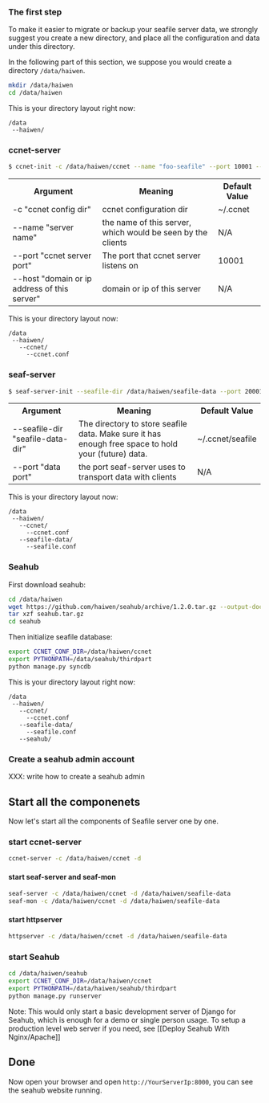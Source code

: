### The first step ###

To make it easier to migrate or backup your seafile server data, we strongly suggest you create a new directory, and place all the configuration and data under this directory.

In the following part of this section, we suppose you would create a directory `/data/haiwen`.

```sh
mkdir /data/haiwen
cd /data/haiwen
```

This is your directory layout right now:
```
/data
 --haiwen/
```

### ccnet-server ###

```sh
$ ccnet-init -c /data/haiwen/ccnet --name "foo-seafile" --port 10001 --host 192.168.1.116
```
<table>
  <tr>
    <th>Argument</th>
    <th>Meaning</th>
    <th>Default Value</th>
  </tr>
  <tr>
    <td>-c "ccnet config dir" </td>
    <td>ccnet configuration dir</td>
    <td>~/.ccnet</td>
  </tr>
  <tr>
    <td>--name "server name"</td>
    <td>the name of this server, which would be seen by the clients</td>
    <td>N/A</td>
  </tr>
  <tr>
    <td>--port "ccnet server port"</td>
    <td>The port that ccnet server listens on</td>
    <td>10001</td>
  </tr>
  <tr>
    <td>--host "domain or ip address of this server"</td>
    <td>domain or ip of this server</td>
    <td>N/A</td>
  </tr>
</table>

This is your directory layout now:

```
/data
 --haiwen/
   --ccnet/
     --ccnet.conf
```

### seaf-server ###

```sh
$ seaf-server-init --seafile-dir /data/haiwen/seafile-data --port 20001
```
<table>
  <tr>
    <th>Argument</th>
    <th>Meaning</th>
    <th>Default Value</th>
  </tr>
  <tr>
    <td>--seafile-dir "seafile-data-dir" </td>
    <td>The directory to store seafile data. Make sure it has enough free space to hold your (future) data.</td>
    <td>~/.ccnet/seafile</td>
  </tr>
  <tr>
    <td>--port "data port"</td>
    <td>the port seaf-server uses to transport data with clients</td>
    <td>N/A</td>
  </tr>
</table>

This is your directory layout now:

```
/data
 --haiwen/
   --ccnet/
     --ccnet.conf
   --seafile-data/
     --seafile.conf
```

### Seahub ###

First download seahub:

```sh
cd /data/haiwen
wget https://github.com/haiwen/seahub/archive/1.2.0.tar.gz --output-document seahub.tar.gz
tar xzf seahub.tar.gz
cd seahub
```

Then initialize seafile database:

```sh
export CCNET_CONF_DIR=/data/haiwen/ccnet
export PYTHONPATH=/data/seahub/thirdpart
python manage.py syncdb
```

This is your directory layout right now:

```
/data
 --haiwen/
   --ccnet/
     --ccnet.conf
   --seafile-data/
     --seafile.conf
   --seahub/
```

### Create a seahub admin account ###

XXX: write how to create a seahub admin

## Start all the componenets ##

Now let's start all the components of Seafile server one by one.

### start ccnet-server ###

```sh
ccnet-server -c /data/haiwen/ccnet -d
```

#### start seaf-server and seaf-mon ####

```sh
seaf-server -c /data/haiwen/ccnet -d /data/haiwen/seafile-data
seaf-mon -c /data/haiwen/ccnet -d /data/haiwen/seafile-data
```

#### start httpserver ####


```sh
httpserver -c /data/haiwen/ccnet -d /data/haiwen/seafile-data
```

### start Seahub ###

```sh
cd /data/haiwen/seahub
export CCNET_CONF_DIR=/data/haiwen/ccnet
export PYTHONPATH=/data/haiwen/seahub/thirdpart
python manage.py runserver
```

Note: This would only start a basic development server of Django for Seahub, which is enough for a demo or single person usage. To setup a production level web server if you need, see [[Deploy Seahub With Nginx/Apache]]

## Done ##

Now open your browser and open `http://YourServerIp:8000`, you can see the seahub website running.
